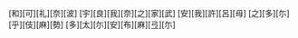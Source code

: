 [和][可][礼][奈][波] [宇][良][我][奈][之][家][武] [安][我][許][呂][母] [之][多][尓][乎][伎][麻][勢] [多][太][尓][安][布][麻][弖][尓]
